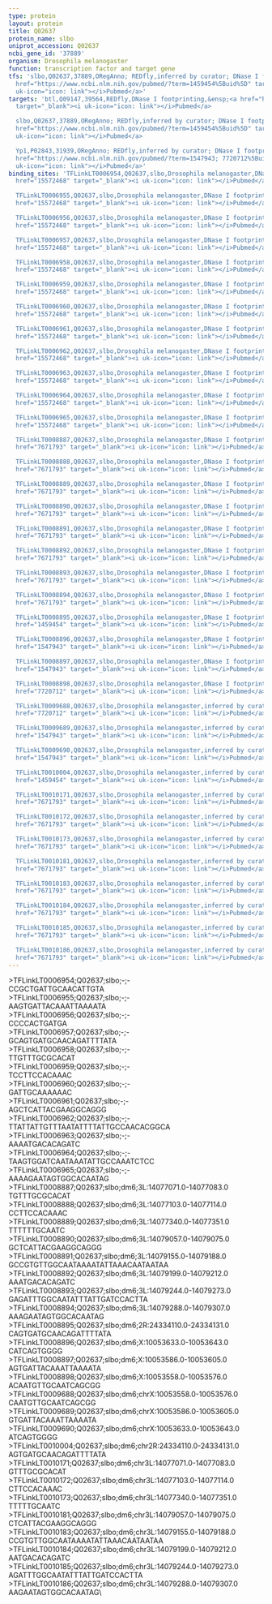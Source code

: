```yaml
---
type: protein
layout: protein
title: Q02637
protein_name: slbo
uniprot_accession: Q02637
ncbi_gene_id: '37889'
organism: Drosophila melanogaster
function: transcription factor and target gene
tfs: 'slbo,Q02637,37889,ORegAnno; REDfly,inferred by curator; DNase I footprinting,&ensp;<a
  href="https://www.ncbi.nlm.nih.gov/pubmed/?term=1459454%5Buid%5D" target="_blank"><i
  uk-icon="icon: link"></i>Pubmed</a>'
targets: 'btl,Q09147,39564,REDfly,DNase I footprinting,&ensp;<a href="https://www.ncbi.nlm.nih.gov/pubmed/?term=7671793%5Buid%5D"
  target="_blank"><i uk-icon="icon: link"></i>Pubmed</a>

  slbo,Q02637,37889,ORegAnno; REDfly,inferred by curator; DNase I footprinting,&ensp;<a
  href="https://www.ncbi.nlm.nih.gov/pubmed/?term=1459454%5Buid%5D" target="_blank"><i
  uk-icon="icon: link"></i>Pubmed</a>

  Yp1,P02843,31939,ORegAnno; REDfly,inferred by curator; DNase I footprinting,&ensp;<a
  href="https://www.ncbi.nlm.nih.gov/pubmed/?term=1547943; 7720712%5Buid%5D" target="_blank"><i
  uk-icon="icon: link"></i>Pubmed</a>'
binding_sites: 'TFLinkLT0006954,Q02637,slbo,Drosophila melanogaster,DNase I footprinting,&ensp;<a
  href="15572468" target="_blank"><i uk-icon="icon: link"></i>Pubmed</a>,jaspar,-,-,-,-,-

  TFLinkLT0006955,Q02637,slbo,Drosophila melanogaster,DNase I footprinting,&ensp;<a
  href="15572468" target="_blank"><i uk-icon="icon: link"></i>Pubmed</a>,jaspar,-,-,-,-,-

  TFLinkLT0006956,Q02637,slbo,Drosophila melanogaster,DNase I footprinting,&ensp;<a
  href="15572468" target="_blank"><i uk-icon="icon: link"></i>Pubmed</a>,jaspar,-,-,-,-,-

  TFLinkLT0006957,Q02637,slbo,Drosophila melanogaster,DNase I footprinting,&ensp;<a
  href="15572468" target="_blank"><i uk-icon="icon: link"></i>Pubmed</a>,jaspar,-,-,-,-,-

  TFLinkLT0006958,Q02637,slbo,Drosophila melanogaster,DNase I footprinting,&ensp;<a
  href="15572468" target="_blank"><i uk-icon="icon: link"></i>Pubmed</a>,jaspar,-,-,-,-,-

  TFLinkLT0006959,Q02637,slbo,Drosophila melanogaster,DNase I footprinting,&ensp;<a
  href="15572468" target="_blank"><i uk-icon="icon: link"></i>Pubmed</a>,jaspar,-,-,-,-,-

  TFLinkLT0006960,Q02637,slbo,Drosophila melanogaster,DNase I footprinting,&ensp;<a
  href="15572468" target="_blank"><i uk-icon="icon: link"></i>Pubmed</a>,jaspar,-,-,-,-,-

  TFLinkLT0006961,Q02637,slbo,Drosophila melanogaster,DNase I footprinting,&ensp;<a
  href="15572468" target="_blank"><i uk-icon="icon: link"></i>Pubmed</a>,jaspar,-,-,-,-,-

  TFLinkLT0006962,Q02637,slbo,Drosophila melanogaster,DNase I footprinting,&ensp;<a
  href="15572468" target="_blank"><i uk-icon="icon: link"></i>Pubmed</a>,jaspar,-,-,-,-,-

  TFLinkLT0006963,Q02637,slbo,Drosophila melanogaster,DNase I footprinting,&ensp;<a
  href="15572468" target="_blank"><i uk-icon="icon: link"></i>Pubmed</a>,jaspar,-,-,-,-,-

  TFLinkLT0006964,Q02637,slbo,Drosophila melanogaster,DNase I footprinting,&ensp;<a
  href="15572468" target="_blank"><i uk-icon="icon: link"></i>Pubmed</a>,jaspar,-,-,-,-,-

  TFLinkLT0006965,Q02637,slbo,Drosophila melanogaster,DNase I footprinting,&ensp;<a
  href="15572468" target="_blank"><i uk-icon="icon: link"></i>Pubmed</a>,jaspar,-,-,-,-,-

  TFLinkLT0008887,Q02637,slbo,Drosophila melanogaster,DNase I footprinting,&ensp;<a
  href="7671793" target="_blank"><i uk-icon="icon: link"></i>Pubmed</a>,REDfly,dm6,3L,14077071,14077083,-

  TFLinkLT0008888,Q02637,slbo,Drosophila melanogaster,DNase I footprinting,&ensp;<a
  href="7671793" target="_blank"><i uk-icon="icon: link"></i>Pubmed</a>,REDfly,dm6,3L,14077103,14077114,-

  TFLinkLT0008889,Q02637,slbo,Drosophila melanogaster,DNase I footprinting,&ensp;<a
  href="7671793" target="_blank"><i uk-icon="icon: link"></i>Pubmed</a>,REDfly,dm6,3L,14077340,14077351,-

  TFLinkLT0008890,Q02637,slbo,Drosophila melanogaster,DNase I footprinting,&ensp;<a
  href="7671793" target="_blank"><i uk-icon="icon: link"></i>Pubmed</a>,REDfly,dm6,3L,14079057,14079075,-

  TFLinkLT0008891,Q02637,slbo,Drosophila melanogaster,DNase I footprinting,&ensp;<a
  href="7671793" target="_blank"><i uk-icon="icon: link"></i>Pubmed</a>,REDfly,dm6,3L,14079155,14079188,-

  TFLinkLT0008892,Q02637,slbo,Drosophila melanogaster,DNase I footprinting,&ensp;<a
  href="7671793" target="_blank"><i uk-icon="icon: link"></i>Pubmed</a>,REDfly,dm6,3L,14079199,14079212,-

  TFLinkLT0008893,Q02637,slbo,Drosophila melanogaster,DNase I footprinting,&ensp;<a
  href="7671793" target="_blank"><i uk-icon="icon: link"></i>Pubmed</a>,REDfly,dm6,3L,14079244,14079273,-

  TFLinkLT0008894,Q02637,slbo,Drosophila melanogaster,DNase I footprinting,&ensp;<a
  href="7671793" target="_blank"><i uk-icon="icon: link"></i>Pubmed</a>,REDfly,dm6,3L,14079288,14079307,-

  TFLinkLT0008895,Q02637,slbo,Drosophila melanogaster,DNase I footprinting,&ensp;<a
  href="1459454" target="_blank"><i uk-icon="icon: link"></i>Pubmed</a>,REDfly,dm6,2R,24334110,24334131,-

  TFLinkLT0008896,Q02637,slbo,Drosophila melanogaster,DNase I footprinting,&ensp;<a
  href="1547943" target="_blank"><i uk-icon="icon: link"></i>Pubmed</a>,REDfly,dm6,X,10053633,10053643,-

  TFLinkLT0008897,Q02637,slbo,Drosophila melanogaster,DNase I footprinting,&ensp;<a
  href="1547943" target="_blank"><i uk-icon="icon: link"></i>Pubmed</a>,REDfly,dm6,X,10053586,10053605,-

  TFLinkLT0008898,Q02637,slbo,Drosophila melanogaster,DNase I footprinting,&ensp;<a
  href="7720712" target="_blank"><i uk-icon="icon: link"></i>Pubmed</a>,REDfly,dm6,X,10053558,10053576,-

  TFLinkLT0009688,Q02637,slbo,Drosophila melanogaster,inferred by curator,&ensp;<a
  href="7720712" target="_blank"><i uk-icon="icon: link"></i>Pubmed</a>,ORegAnno,dm6,chrX,10053558,10053576,+

  TFLinkLT0009689,Q02637,slbo,Drosophila melanogaster,inferred by curator,&ensp;<a
  href="1547943" target="_blank"><i uk-icon="icon: link"></i>Pubmed</a>,ORegAnno,dm6,chrX,10053586,10053605,+

  TFLinkLT0009690,Q02637,slbo,Drosophila melanogaster,inferred by curator,&ensp;<a
  href="1547943" target="_blank"><i uk-icon="icon: link"></i>Pubmed</a>,ORegAnno,dm6,chrX,10053633,10053643,+

  TFLinkLT0010004,Q02637,slbo,Drosophila melanogaster,inferred by curator,&ensp;<a
  href="1459454" target="_blank"><i uk-icon="icon: link"></i>Pubmed</a>,ORegAnno,dm6,chr2R,24334110,24334131,+

  TFLinkLT0010171,Q02637,slbo,Drosophila melanogaster,inferred by curator,&ensp;<a
  href="7671793" target="_blank"><i uk-icon="icon: link"></i>Pubmed</a>,ORegAnno,dm6,chr3L,14077071,14077083,+

  TFLinkLT0010172,Q02637,slbo,Drosophila melanogaster,inferred by curator,&ensp;<a
  href="7671793" target="_blank"><i uk-icon="icon: link"></i>Pubmed</a>,ORegAnno,dm6,chr3L,14077103,14077114,+

  TFLinkLT0010173,Q02637,slbo,Drosophila melanogaster,inferred by curator,&ensp;<a
  href="7671793" target="_blank"><i uk-icon="icon: link"></i>Pubmed</a>,ORegAnno,dm6,chr3L,14077340,14077351,+

  TFLinkLT0010181,Q02637,slbo,Drosophila melanogaster,inferred by curator,&ensp;<a
  href="7671793" target="_blank"><i uk-icon="icon: link"></i>Pubmed</a>,ORegAnno,dm6,chr3L,14079057,14079075,+

  TFLinkLT0010183,Q02637,slbo,Drosophila melanogaster,inferred by curator,&ensp;<a
  href="7671793" target="_blank"><i uk-icon="icon: link"></i>Pubmed</a>,ORegAnno,dm6,chr3L,14079155,14079188,+

  TFLinkLT0010184,Q02637,slbo,Drosophila melanogaster,inferred by curator,&ensp;<a
  href="7671793" target="_blank"><i uk-icon="icon: link"></i>Pubmed</a>,ORegAnno,dm6,chr3L,14079199,14079212,+

  TFLinkLT0010185,Q02637,slbo,Drosophila melanogaster,inferred by curator,&ensp;<a
  href="7671793" target="_blank"><i uk-icon="icon: link"></i>Pubmed</a>,ORegAnno,dm6,chr3L,14079244,14079273,+

  TFLinkLT0010186,Q02637,slbo,Drosophila melanogaster,inferred by curator,&ensp;<a
  href="7671793" target="_blank"><i uk-icon="icon: link"></i>Pubmed</a>,ORegAnno,dm6,chr3L,14079288,14079307,+'
---
```

\>TFLinkLT0006954;Q02637;slbo;-;-\CCGCTGATTGCAACATTGTA\\>TFLinkLT0006955;Q02637;slbo;-;-\AAGTGATTACAAATTAAAATA\\>TFLinkLT0006956;Q02637;slbo;-;-\CCCCACTGATGA\\>TFLinkLT0006957;Q02637;slbo;-;-\GCAGTGATGCAACAGATTTTATA\\>TFLinkLT0006958;Q02637;slbo;-;-\TTGTTTGCGCACAT\\>TFLinkLT0006959;Q02637;slbo;-;-\TCCTTCCACAAAC\\>TFLinkLT0006960;Q02637;slbo;-;-\GATTGCAAAAAAC\\>TFLinkLT0006961;Q02637;slbo;-;-\AGCTCATTACGAAGGCAGGG\\>TFLinkLT0006962;Q02637;slbo;-;-\TTATTATTGTTTAATATTTTATTGCCAACACGGCA\\>TFLinkLT0006963;Q02637;slbo;-;-\AAAATGACACAGATC\\>TFLinkLT0006964;Q02637;slbo;-;-\TAAGTGGATCAATAAATATTGCCAAATCTCC\\>TFLinkLT0006965;Q02637;slbo;-;-\AAAAGAATAGTGGCACAATAG\\>TFLinkLT0008887;Q02637;slbo;dm6;3L:14077071.0-14077083.0\TGTTTGCGCACAT\\>TFLinkLT0008888;Q02637;slbo;dm6;3L:14077103.0-14077114.0\CCTTCCACAAAC\\>TFLinkLT0008889;Q02637;slbo;dm6;3L:14077340.0-14077351.0\TTTTTTGCAATC\\>TFLinkLT0008890;Q02637;slbo;dm6;3L:14079057.0-14079075.0\GCTCATTACGAAGGCAGGG\\>TFLinkLT0008891;Q02637;slbo;dm6;3L:14079155.0-14079188.0\GCCGTGTTGGCAATAAAATATTAAACAATAATAA\\>TFLinkLT0008892;Q02637;slbo;dm6;3L:14079199.0-14079212.0\AAATGACACAGATC\\>TFLinkLT0008893;Q02637;slbo;dm6;3L:14079244.0-14079273.0\GAGATTTGGCAATATTTATTGATCCACTTA\\>TFLinkLT0008894;Q02637;slbo;dm6;3L:14079288.0-14079307.0\AAAGAATAGTGGCACAATAG\\>TFLinkLT0008895;Q02637;slbo;dm6;2R:24334110.0-24334131.0\CAGTGATGCAACAGATTTTATA\\>TFLinkLT0008896;Q02637;slbo;dm6;X:10053633.0-10053643.0\CATCAGTGGGG\\>TFLinkLT0008897;Q02637;slbo;dm6;X:10053586.0-10053605.0\AGTGATTACAAATTAAAATA\\>TFLinkLT0008898;Q02637;slbo;dm6;X:10053558.0-10053576.0\ACAATGTTGCAATCAGCGG\\>TFLinkLT0009688;Q02637;slbo;dm6;chrX:10053558.0-10053576.0\CAATGTTGCAATCAGCGG\\>TFLinkLT0009689;Q02637;slbo;dm6;chrX:10053586.0-10053605.0\GTGATTACAAATTAAAATA\\>TFLinkLT0009690;Q02637;slbo;dm6;chrX:10053633.0-10053643.0\ATCAGTGGGG\\>TFLinkLT0010004;Q02637;slbo;dm6;chr2R:24334110.0-24334131.0\AGTGATGCAACAGATTTTATA\\>TFLinkLT0010171;Q02637;slbo;dm6;chr3L:14077071.0-14077083.0\GTTTGCGCACAT\\>TFLinkLT0010172;Q02637;slbo;dm6;chr3L:14077103.0-14077114.0\CTTCCACAAAC\\>TFLinkLT0010173;Q02637;slbo;dm6;chr3L:14077340.0-14077351.0\TTTTTGCAATC\\>TFLinkLT0010181;Q02637;slbo;dm6;chr3L:14079057.0-14079075.0\CTCATTACGAAGGCAGGG\\>TFLinkLT0010183;Q02637;slbo;dm6;chr3L:14079155.0-14079188.0\CCGTGTTGGCAATAAAATATTAAACAATAATAA\\>TFLinkLT0010184;Q02637;slbo;dm6;chr3L:14079199.0-14079212.0\AATGACACAGATC\\>TFLinkLT0010185;Q02637;slbo;dm6;chr3L:14079244.0-14079273.0\AGATTTGGCAATATTTATTGATCCACTTA\\>TFLinkLT0010186;Q02637;slbo;dm6;chr3L:14079288.0-14079307.0\AAGAATAGTGGCACAATAG\